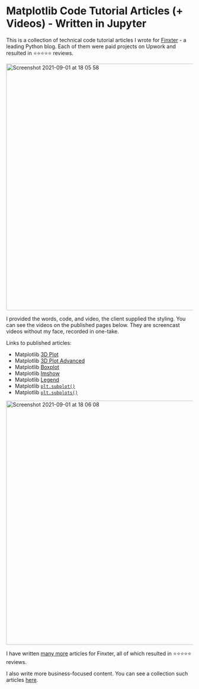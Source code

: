 # Matplotlib Code Tutorial Articles (+ Videos) - Written in Jupyter

This is a collection of technical code tutorial articles I wrote for [Finxter](https://blog.finxter.com/) - a leading Python blog. Each of them were paid projects on Upwork and resulted in ⭐⭐⭐⭐⭐ reviews.

<img width="664" alt="Screenshot 2021-09-01 at 18 05 58" src="https://user-images.githubusercontent.com/51246969/131705518-41ba384e-9cce-4846-b202-2fed0005a6ba.png">

I provided the words, code, and video, the client supplied the styling. You can see the videos on the published pages below. They are screencast videos without my face, recorded in one-take.

Links to published articles:
* Matplotlib [3D Plot](https://blog.finxter.com/matplotlib-3d-plot-full/)
* Matplotlib [3D Plot Advanced](https://blog.finxter.com/matplotlib-3d-plot-advanced/)
* Matplotlib [Boxplot](https://blog.finxter.com/matplotlib-boxplot/)
* Matplotlib [Imshow](https://blog.finxter.com/matplotlib-imshow/)
* Matplotlib [Legend](https://blog.finxter.com/matplotlib-legend/)
* Matplotlib [`plt.subplot()`](https://blog.finxter.com/matplotlib-subplot/)
* Matplotlib [`plt.subplots()`](https://blog.finxter.com/matplotlib-subplots/)

<img width="657" alt="Screenshot 2021-09-01 at 18 06 08" src="https://user-images.githubusercontent.com/51246969/131705542-869a51b5-8325-4482-9973-083b10af225c.png">

I have written [many more](https://blog.finxter.com/author/adam) articles for Finxter, all of which resulted in ⭐⭐⭐⭐⭐ reviews. 

I also write more business-focused content. You can see a collection such articles [here](https://docs.google.com/document/d/1Us-kBz_l8fterl24ZIPocAZ30v65P6JlvrYfcKqejeo/edit?usp=sharing).
